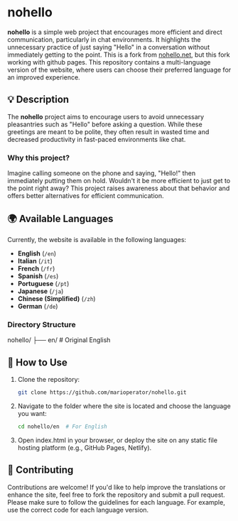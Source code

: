 # nohello

**nohello** is a simple web project that encourages more efficient and direct communication, particularly in chat environments. It highlights the unnecessary practice of just saying "Hello" in a conversation without immediately getting to the point.
This is a fork from  <a href="https://github.com/nohello-net/site">nohello.net</a>, but this fork working with github pages.
This repository contains a multi-language version of the website, where users can choose their preferred language for an improved experience.

## 💡 Description

The **nohello** project aims to encourage users to avoid unnecessary pleasantries such as "Hello" before asking a question. While these greetings are meant to be polite, they often result in wasted time and decreased productivity in fast-paced environments like chat.

### Why this project?

Imagine calling someone on the phone and saying, "Hello!" then immediately putting them on hold. Wouldn't it be more efficient to just get to the point right away? This project raises awareness about that behavior and offers better alternatives for efficient communication.

## 🌍 Available Languages

Currently, the website is available in the following languages:

- **English** (`/en`)
- **Italian** (`/it`)
- **French** (`/fr`)
- **Spanish** (`/es`)
- **Portuguese** (`/pt`)
- **Japanese** (`/ja`)
- **Chinese (Simplified)** (`/zh`)
- **German** (`/de`)

### Directory Structure

nohello/ ├── en/ # Original English


## 🚀 How to Use

1. Clone the repository:

   ```bash
   git clone https://github.com/marioperator/nohello.git

2. Navigate to the folder where the site is located and choose the language you want:
   ```bash
   cd nohello/en  # For English
3. Open index.html in your browser, or deploy the site on any static file hosting platform (e.g., GitHub Pages, Netlify).

## 🔄 Contributing
Contributions are welcome! If you'd like to help improve the translations or enhance the site, feel free to fork the repository and submit a pull request.
Please make sure to follow the guidelines for each language. For example, use the correct <html lang="xx"> code for each language version.


